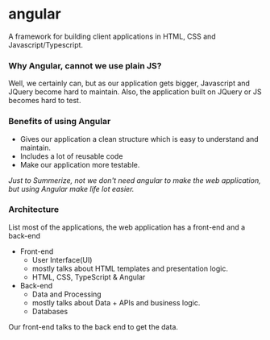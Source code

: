 # angular

A framework for building client applications in HTML, CSS and Javascript/Typescript.

### Why Angular, cannot we use plain JS?

Well, we certainly can, but as our application gets bigger, Javascript and JQuery become hard to maintain. Also, the application built on JQuery or JS becomes hard to test.

### Benefits of using Angular 
- Gives our application a clean structure which is easy to understand and maintain. 
- Includes a lot of reusable code
- Make our application more testable.

_Just to Summerize, not we don't need angular to make the web application, but using Angular make life lot easier._

### Architecture
List most of the applications, the web application has a front-end and a back-end

- Front-end 
    - User Interface(UI)
    - mostly talks about HTML templates and presentation logic. 
    - HTML, CSS, TypeScript & Angular 
- Back-end 
  - Data and Processing 
  - mostly talks about Data + APIs and business logic.
  - Databases

Our front-end talks to the back end to get the data.





